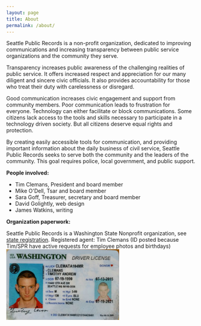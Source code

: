 ```yaml
---
layout: page
title: About
permalink: /about/
---
```


Seattle Public Records is a non-profit organization, dedicated to improving communications and increasing transparency between public service organizations and the community they serve.

Transparency increases public awareness of the challenging realities of public service. It offers increased respect and appreciation for our many diligent and sincere civic officials. It also provides accountability for those who treat their duty with carelessness or disregard.

Good communication increases civic engagement and support from community members. Poor communication leads to frustration for everyone. Technology can either facilitate or block communications. Some citizens lack access to the tools and skills necessary to participate in a technology driven society. But all citizens deserve equal rights and protection.

By creating easily accessible tools for communication, and providing important information about the daily business of civil service, Seattle Public Records seeks to serve both the community and the leaders of the community. This goal requires police, local government, and public support.

**People involved:**

* Tim Clemans, President and board member
* Mike O'Dell, Tsar and board member 
* Sara Goff, Treasurer, secretary and board member 
* David Golightly, web design
* James Watkins, writing

**Organization paperwork:**


Seattle Public Records is a Washington State Nonprofit organization, see [state registration](https://www.sos.wa.gov/corps/search_results.aspx?search_type=simple&criteria=all&name_type=starts_with&name=&ubi=604-015-621). Registered agent: Tim Clemans (ID posted because Tim/SPR have active requests for employee photos and birthdays) <img src="/records/tim_clemans_drivers_license_photo.jpg" />
